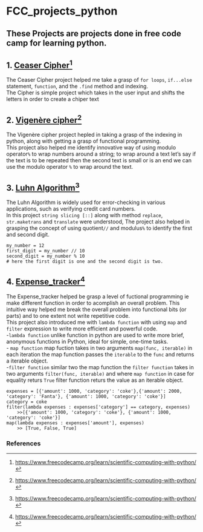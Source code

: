 # FCC_projects_python
These Projects are projects done in free code camp for learning python.
---
## 1. [Ceaser Cipher](https://github.com/Ujen-Manandhar/FCC_projects_python/blob/main/1.%20Ceaser_cipher.ipynb)[^1]<br/>
The Ceaser Cipher project helped me take a grasp of `for loops`, `if...else` statement, `function`, and the `.find` method and indexing. <br/> 
The Cipher is simple project which takes in the user input and shifts the letters in order to create a chiper text<br/>

## 2. [Vigenère cipher](https://github.com/Ujen-Manandhar/FCC_projects_python/blob/main/2.%20Vigen%C3%A8re%20cipher.ipynb)[^1]
The Vigenère cipher project hepled in taking a grasp of the indexing in python, along with getting a grasp of functional programming. <br/>
This project also helped me identify innovative way of using modulo operator`%` to wrap numbers around a string; to wrap around a text let’s say if the text is to be repeated then the second text is small or is an end we can use the modulo operator `%` to wrap around the text.

## 3. [Luhn Algorithm](https://github.com/Ujen-Manandhar/FCC_projects_python/blob/main/3.%20Luhn_algo.ipynb)[^1]
The Luhn Algorithm is widely used for error-checking in various applications, such as verifying credit card numbers.<br/>
In this project `string slicing [::]` along with method `replace`, `str.maketrans` and `translate` were understood, The project also helped in grasping the concept of using quotient`//` and modulus`%` to identify the first and second digit.<br/>
```
my_number = 12
first_digit = my_number // 10
second_digit = my_number % 10
# here the first digit is one and the second digit is two.
```
## 4. [Expense_tracker](https://github.com/Ujen-Manandhar/FCC_projects_python/blob/main/4.%20Expense_tracker.ipynb)[^1]
The Expense_tracker helped be grasp a level of fuctional programming ie make different function in order to acomplish an overall problem. This intuitive way helped me break the overall problem into functional bits (or parts) and to one extent not write repetitive code.<br/>
This project also introduced me with `lambda function` with using `map` and `filter` expression to write more efficient and powerful code.<br/>
    -`lambda function` unlike function in python are used to write more brief, anonymous functions in Python, ideal for simple, one-time tasks.<br/>
    - `map function` map fuction takes in two arguments `map(func, iterable)` in each iteration the map function passes the `iterable` to the `func` and returns a iterable object.<br/>
    -`filter function` similar two the map function the `filter function` takes in two arguments `filter(func, iterable)` and where `map function` in case for equality returs `True` filter function returs the value as an iterable object.<br/>

```
expenses = [{'amount': 1000, 'category': 'coke'},{'amount': 2000, 'category': 'Fanta'}, {'amount': 1000, 'category': 'coke'}]
category = coke
filter(lambda expenses : expenses['category'] == category, expenses)
    >>[{'amount': 1000, 'category': 'coke'}, {'amount': 1000, 'category': 'coke'}]
map(lambda expenses : expenses['amount'], expenses)
    >> [True, False, True]
```

### References
[^1]: https://www.freecodecamp.org/learn/scientific-computing-with-python/
